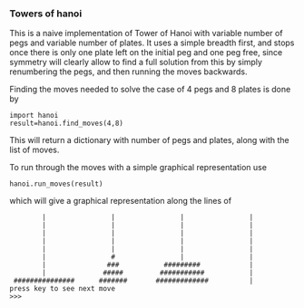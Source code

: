 ### Towers of hanoi

This is a naive implementation of Tower of Hanoi with variable number of pegs and variable number of plates.  It uses a 
simple breadth first, and stops once there is only one plate left on the initial peg and one peg free, since symmetry will clearly 
allow to find a full solution from this by simply renumbering the pegs, and then running the moves backwards. 

Finding the moves needed to solve the case of 4 pegs and 8 plates is done by 
````
import hanoi
result=hanoi.find_moves(4,8)
````
This will return a dictionary with number of pegs and plates, along with the list of moves.

To run through the moves with a simple graphical representation use
````
hanoi.run_moves(result)
````
which will give a graphical representation along the lines of 
````
        |                |                |                |        
        |                |                |                |        
        |                |                |                |        
        |                |                |                |        
        |                |                |                |        
        |                #                |                |        
        |               ###           #########            |        
        |              #####         ###########           |        
 ###############      #######       #############          |        
press key to see next move
>>> 
````